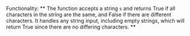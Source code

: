 Functionality: ** The function accepts a string `s` and returns True if all characters in the string are the same, and False if there are different characters. It handles any string input, including empty strings, which will return True since there are no differing characters. **